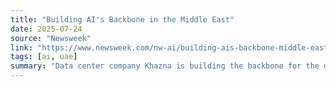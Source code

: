 ```yaml
---
title: "Building AI's Backbone in the Middle East"
date: 2025-07-24
source: "Newsweek"
link: "https://www.newsweek.com/nw-ai/building-ais-backbone-middle-east-2102446"
tags: [ai, uae]
summary: "Data center company Khazna is building the backbone for the giant Stargate venture in the Middle East with leading AI companies."
---
```


